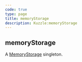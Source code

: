 ```yaml
---
code: true
type: page
title: memoryStorage
description: Kuzzle:memoryStorage
---
```


## memoryStorage

A [MemoryStorage](/sdk/php/3/core-classes/memory-storage) singleton.

